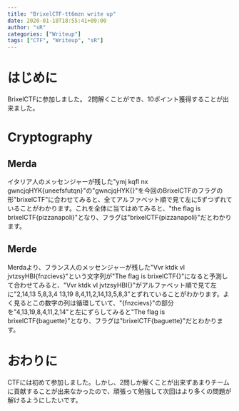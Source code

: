 ```yaml
---
title: "BrixelCTF-tt6mzn write up"
date: 2020-01-18T18:55:41+09:00
author: "sR"
categories: ["Writeup"]
tags: ["CTF", "Writeup", "sR"]
---
```

# はじめに
BrixelCTFに参加しました。
2問解くことができ、10ポイント獲得することが出来ました。

# Cryptography
## Merda
イタリア人のメッセンジャーが残した"ymj kqfl nx gwncjqHYK{uneefsfutqn}"の"gwncjqHYK{}"を今回のBrixelCTFのフラグの形"brixelCTF"に合わせてみると、全てアルファベット順で見て左に5ずつずれていることがわかります。これを全体に当てはめてみると、"the flag is brixelCTF{pizzanapoli}"となり、フラグは"brixelCTF{pizzanapoli}"だとわかります。

## Merde
Merdaより、フランス人のメッセンジャーが残した"Vvr ktdk vl jvtzsyHBI{fnzcievs}"という文字列が"The flag is brixelCTF{}"になると予測して合わせてみると、"Vvr ktdk vl jvtzsyHBI{}"がアルファベット順で見て左に"2,14,13 5,8,3,4 13,19 8,4,11,2,14,13,5,8,3"とずれていることがわかります。よく見るとこの数字の列は循環していて、"{fnzcievs}"の部分を"4,13,19,8,4,11,2,14"と左にずらしてみると"The flag is brixelCTF{baguette}"となり、フラグは"brixelCTF{baguette}"だとわかります。

# おわりに
CTFには初めて参加しました。しかし、2問しか解くことが出来ずあまりチームに貢献することが出来なかったので、頑張って勉強して次回はより多くの問題が解けるようにしたいです。